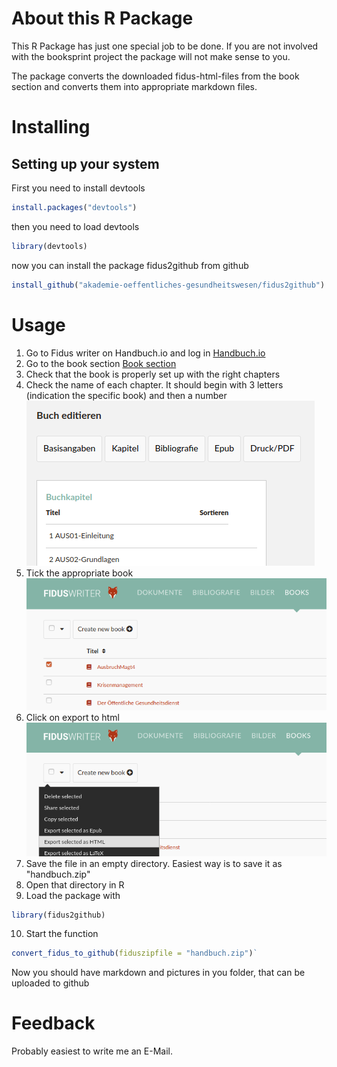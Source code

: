 # About this R Package
This R Package has just one special job to be done. If you are not involved with the booksprint project the package will not make sense to you.

The package converts the downloaded fidus-html-files from the book section and converts them into appropriate markdown files.

# Installing
## Setting up your system
First you need to install devtools
```r
install.packages("devtools")
```
then you need to load devtools
```r
library(devtools)
```
now you can install the package fidus2github from github
```r
install_github("akademie-oeffentliches-gesundheitswesen/fidus2github")
```

# Usage
1. Go to Fidus writer on Handbuch.io and log in [Handbuch.io](https://handbuch.io/)
2. Go to the book section [Book section ](https://handbuch.io/book/)
3. Check that the book is properly set up with the right chapters
4. Check the name of each chapter. It should begin with 3 letters (indication the specific book) and then a number
  ![](man/correct_name.png)  
5. Tick the appropriate book  
  ![](man/tick_book.png)  
6. Click on export to html  
  ![](man/choose_export_selected_as_html.png)
7. Save the file in an empty directory. Easiest way is to save it as "handbuch.zip"
8. Open that directory in R
9. Load the package with 
```r
library(fidus2github)
```
10. Start the function 
```r
convert_fidus_to_github(fiduszipfile = "handbuch.zip")`
```

Now you should have markdown and pictures in you folder, that can be uploaded to github

# Feedback
Probably easiest to write me an E-Mail.
